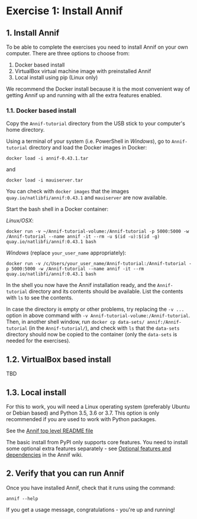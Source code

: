 # Exercise 1: Install Annif

## 1. Install Annif

To be able to complete the exercises you need to install Annif on your own
computer. There are three options to choose from:

1. Docker based install
2. VirtualBox virtual machine image with preinstalled Annif
3. Local install using pip (Linux only)

We recommend the Docker install because it is the most convenient way of
getting Annif up and running with all the extra features enabled.

### 1.1. Docker based install

Copy the `Annif-tutorial` directory from the USB stick to your computer's home directory.

Using a terminal of your system (i.e. PowerShell in _Windows_), go to `Annif-tutorial` directory and load the Docker images in Docker:

    docker load -i annif-0.43.1.tar

and 

    docker load -i mauiserver.tar

You can check with `docker images` that the images `quay.io/natlibfi/annif:0.43.1` and `mauiserver` are now available.

Start the bash shell in a Docker container:

_Linux/OSX_:

    docker run -v ~/Annif-tutorial-volume:/Annif-tutorial -p 5000:5000 -w /Annif-tutorial --name annif -it --rm -u $(id -u):$(id -g) quay.io/natlibfi/annif:0.43.1 bash

_Windows_ (replace `your_user_name` appropriately):

    docker run -v /c/Users/your_user_name/Annif-tutorial:/Annif-tutorial -p 5000:5000 -w /Annif-tutorial --name annif -it --rm quay.io/natlibfi/annif:0.43.1 bash

In the shell you now have the Annif installation ready, and the `Annif-tutorial` directory and its contents should be available. List the contents with `ls` to see the contents.

In case the directory is empty or other problems, try replacing the `-v ...` option in above command with `-v Annif-tutorial-volume:/Annif-tutorial`. Then, in another shell window, run `docker cp data-sets/ annif:/Annif-tutorial` (in the `Annif-tutorial/`), and check with `ls` that the `data-sets` directory should now be copied to the container (only the `data-sets` is needed for the exercises).

## 1.2. VirtualBox based install

TBD

## 1.3. Local install

For this to work, you will need a Linux operating system (preferably Ubuntu
or Debian based) and Python 3.5, 3.6 or 3.7. This option is only recommended
if you are used to work with Python packages.

See the [Annif top level README file](https://github.com/NatLibFi/Annif/blob/master/README.md)

The basic install from PyPI only supports core features. You need to
install some optional extra features separately - see [Optional features and
dependencies]([https://github.com/NatLibFi/Annif/wiki/Optional-features-and-dependencies)
in the Annif wiki.

## 2. Verify that you can run Annif

Once you have installed Annif, check that it runs using the command:

    annif --help

If you get a usage message, congratulations - you're up and running!
